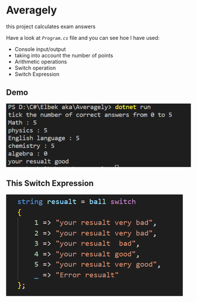 # Averagely

this project calculates exam answers


Have a look at *`Program.cs`* file and you can see hoe I have used: 

* Console input/output
* taking into account the number of points
* Arithmetic operations
* Switch operation
* Switch Expression

## Demo 

![Demo](./Fotos/resualt.png)

## This Switch Expression

![](./Fotos/Снимок%20экрана%202023-07-25%20135403.png)
